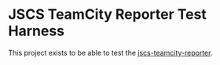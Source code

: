 # JSCS TeamCity Reporter Test Harness

This project exists to be able to test the [jscs-teamcity-reporter](https://github.com/wurmr/jscs-teamcity-reporter).

